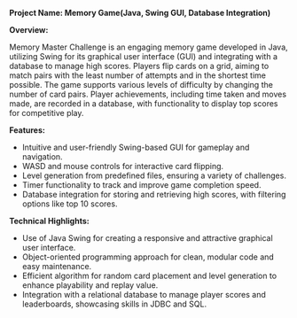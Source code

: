 **Project Name: Memory Game(Java, Swing GUI, Database Integration)**

**Overview:**

Memory Master Challenge is an engaging memory game developed in Java, utilizing Swing for its graphical user interface (GUI) and integrating with a database to manage high scores. Players flip cards on a grid, aiming to match pairs with the least number of attempts and in the shortest time possible. The game supports various levels of difficulty by changing the number of card pairs. Player achievements, including time taken and moves made, are recorded in a database, with functionality to display top scores for competitive play.

**Features:**

- Intuitive and user-friendly Swing-based GUI for gameplay and navigation.
- WASD and mouse controls for interactive card flipping.
- Level generation from predefined files, ensuring a variety of challenges.
- Timer functionality to track and improve game completion speed.
- Database integration for storing and retrieving high scores, with filtering options like top 10 scores.

**Technical Highlights:**

- Use of Java Swing for creating a responsive and attractive graphical user interface.
- Object-oriented programming approach for clean, modular code and easy maintenance.
- Efficient algorithm for random card placement and level generation to enhance playability and replay value.
- Integration with a relational database to manage player scores and leaderboards, showcasing skills in JDBC and SQL.
